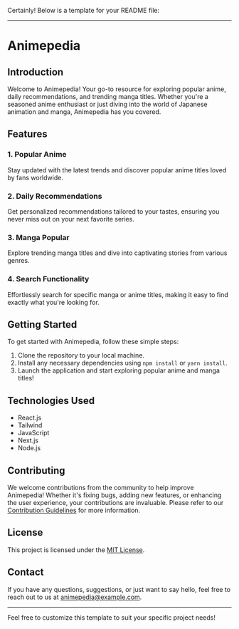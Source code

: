Certainly! Below is a template for your README file:

---

# Animepedia

## Introduction

Welcome to Animepedia! Your go-to resource for exploring popular anime, daily recommendations, and trending manga titles. Whether you're a seasoned anime enthusiast or just diving into the world of Japanese animation and manga, Animepedia has you covered.

## Features

### 1. Popular Anime
Stay updated with the latest trends and discover popular anime titles loved by fans worldwide.

### 2. Daily Recommendations
Get personalized recommendations tailored to your tastes, ensuring you never miss out on your next favorite series.

### 3. Manga Popular
Explore trending manga titles and dive into captivating stories from various genres.

### 4. Search Functionality
Effortlessly search for specific manga or anime titles, making it easy to find exactly what you're looking for.

## Getting Started

To get started with Animepedia, follow these simple steps:

1. Clone the repository to your local machine.
2. Install any necessary dependencies using `npm install` or `yarn install`.
3. Launch the application and start exploring popular anime and manga titles!

## Technologies Used

- React.js
- Tailwind
- JavaScript
- Next.js
- Node.js

## Contributing

We welcome contributions from the community to help improve Animepedia! Whether it's fixing bugs, adding new features, or enhancing the user experience, your contributions are invaluable. Please refer to our [Contribution Guidelines](CONTRIBUTING.md) for more information.

## License

This project is licensed under the [MIT License](LICENSE).

## Contact

If you have any questions, suggestions, or just want to say hello, feel free to reach out to us at animepedia@example.com.

---

Feel free to customize this template to suit your specific project needs!
